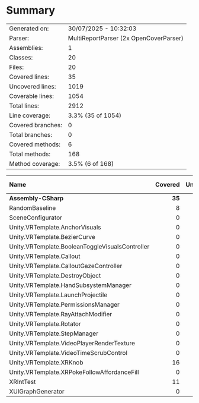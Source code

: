 ﻿# Summary
|||
|:---|:---|
| Generated on: | 30/07/2025 - 10:32:03 |
| Parser: | MultiReportParser (2x OpenCoverParser) |
| Assemblies: | 1 |
| Classes: | 20 |
| Files: | 20 |
| Covered lines: | 35 |
| Uncovered lines: | 1019 |
| Coverable lines: | 1054 |
| Total lines: | 2912 |
| Line coverage: | 3.3% (35 of 1054) |
| Covered branches: | 0 |
| Total branches: | 0 |
| Covered methods: | 6 |
| Total methods: | 168 |
| Method coverage: | 3.5% (6 of 168) |

|**Name**|**Covered**|**Uncovered**|**Coverable**|**Total**|**Line coverage**|**Covered**|**Total**|**Branch coverage**|**Covered**|**Total**|**Method coverage**|
|:---|---:|---:|---:|---:|---:|---:|---:|---:|---:|---:|---:|
|**Assembly-CSharp**|**35**|**1019**|**1054**|**2912**|**3.3%**|**0**|**0**|****|**6**|**168**|**3.5%**|
|RandomBaseline|8|116|124|283|6.4%|0|0||1|12|8.3%|
|SceneConfigurator|0|66|66|156|0%|0|0||0|2|0%|
|Unity.VRTemplate.AnchorVisuals|0|37|37|108|0%|0|0||0|6|0%|
|Unity.VRTemplate.BezierCurve|0|71|71|202|0%|0|0||0|9|0%|
|Unity.VRTemplate.BooleanToggleVisualsController|0|27|27|91|0%|0|0||0|8|0%|
|Unity.VRTemplate.Callout|0|40|40|99|0%|0|0||0|8|0%|
|Unity.VRTemplate.CalloutGazeController|0|28|28|80|0%|0|0||0|5|0%|
|Unity.VRTemplate.DestroyObject|0|3|3|19|0%|0|0||0|2|0%|
|Unity.VRTemplate.HandSubsystemManager|0|21|21|75|0%|0|0||0|4|0%|
|Unity.VRTemplate.LaunchProjectile|0|8|8|36|0%|0|0||0|3|0%|
|Unity.VRTemplate.PermissionsManager|0|23|23|122|0%|0|0||0|6|0%|
|Unity.VRTemplate.RayAttachModifier|0|15|15|45|0%|0|0||0|3|0%|
|Unity.VRTemplate.Rotator|0|2|2|18|0%|0|0||0|1|0%|
|Unity.VRTemplate.StepManager|0|6|6|39|0%|0|0||0|2|0%|
|Unity.VRTemplate.VideoPlayerRenderTexture|0|9|9|40|0%|0|0||0|2|0%|
|Unity.VRTemplate.VideoTimeScrubControl|0|70|70|192|0%|0|0||0|13|0%|
|Unity.VRTemplate.XRKnob|16|137|153|441|10.4%|0|0||4|33|12.1%|
|Unity.VRTemplate.XRPokeFollowAffordanceFill|0|66|66|246|0%|0|0||0|24|0%|
|XRIntTest|11|229|240|504|4.5%|0|0||1|21|4.7%|
|XUIGraphGenerator|0|45|45|116|0%|0|0||0|4|0%|
